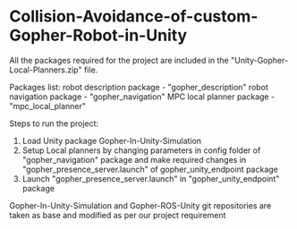 # Collision-Avoidance-of-custom-Gopher-Robot-in-Unity

All the packages required for the project are included in the "Unity-Gopher-Local-Planners.zip" file.

Packages list:
robot description package - "gopher_description"
robot navigation package - "gopher_navigation"
MPC local planner package - "mpc_local_planner"

Steps to run the project:
1. Load Unity package Gopher-In-Unity-Simulation
2. Setup Local planners by changing parameters in config folder of "gopher_navigation" package and make required changes in "gopher_presence_server.launch" of gopher_unity_endpoint package 
3. Launch "gopher_presence_server.launch" in "gopher_unity_endpoint" package


Gopher-In-Unity-Simulation and Gopher-ROS-Unity git repositories are taken as base and modified as per our project requirement

